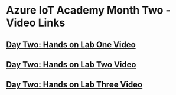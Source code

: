 
# Azure IoT Academy Month Two -  Video Links
## [Day Two: Hands on Lab One Video](https://youtu.be/I5_daPXxhYs)
## [Day Two: Hands on Lab Two Video](https://youtu.be/J5Snh3feGRA)
## [Day Two: Hands on Lab Three Video](https://youtu.be/jwzhy3_uS-A)
